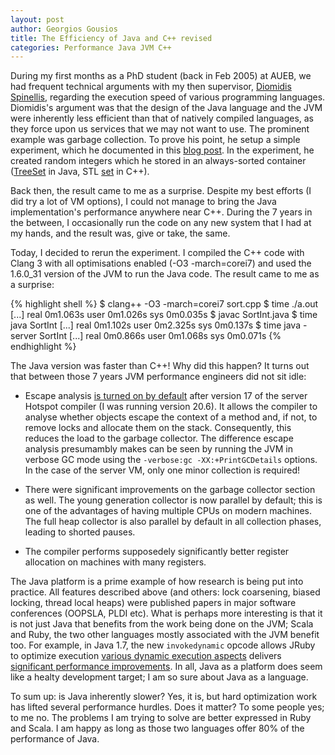 ```yaml
---
layout: post 
author: Georgios Gousios
title: The Efficiency of Java and C++ revised
categories: Performance Java JVM C++
---
```


During my first months as a PhD student (back in Feb 2005) at AUEB, we had
frequent technical arguments with my then supervisor, [Diomidis
Spinellis](http://www.spinellis.gr), regarding the execution speed of various
programming languages. Diomidis's argument was that the design of the Java
language and the JVM were inherently less efficient than that of natively
compiled languages, as they force upon us services that we may not want to use.
The prominent example was garbage collection. To prove his point, he setup a
simple experiment, which he documented in this [blog
post](http://www.spinellis.gr/blog/20050210/index.html). In the experiment,
he created random integers which he stored in an always-sorted container
([TreeSet](http://docs.oracle.com/javase/7/docs/api/java/util/TreeSet.html)
in Java, STL [set](http://www.cplusplus.com/reference/stl/set/) in C++).

Back then, the result came to me as a surprise. Despite my best efforts (I
did try a lot of VM options), I could not manage to bring the Java
implementation's performance anywhere near C++. During the 7 years in the
between, I occasionally run the code on any new system that I had at my hands,
and the result was, give or take, the same. 

Today, I decided to rerun the experiment. I compiled the C++ code with Clang 3
with all optimisations enabled (-O3 -march=corei7) and used the 1.6.0_31
version of the JVM to run the Java code. The result came to me as a surprise:

{% highlight shell %}
$ clang++ -O3 -march=corei7 sort.cpp
$ time ./a.out 
[...]
real	0m1.063s
user	0m1.026s
sys	0m0.035s
$ javac SortInt.java
$ time java SortInt
[...]
real	0m1.102s
user	0m2.325s
sys	0m0.137s
$ time java -server SortInt
[...]
real	0m0.866s
user	0m1.068s
sys	0m0.071s
{% endhighlight %}

The Java version was faster than C++! Why did this happen? It turns out
that between those 7 years JVM performance engineers did not sit idle: 

* Escape analysis [is turned on by
  default](http://weblogs.java.net/blog/forax/archive/2009/10/06/jdk7-do-escape-analysis-default)
  after version 17 of the server Hotspot compiler (I was running version 20.6).
  It allows the compiler to analyse whether objects escape the context of a
  method and, if not, to remove locks and allocate them on the stack.
  Consequently, this reduces the load to the garbage collector. The difference
  escape analysis presumambly makes can be seen by running the JVM in verbose
  GC mode using the `-verbose:gc -XX:+PrintGCDetails` options. In the case of
  the server VM, only one minor collection is required!

* There were significant improvements on the garbage collector section as well.
  The young generation collector is now parallel by default; this is one of the
  advantages of having multiple CPUs on modern machines. The full heap
  collector is also parallel by default in all collection phases, leading
  to shorted pauses.

* The compiler performs supposedely significantly better register allocation on
  machines with many registers.

The Java platform is a prime example of how research is being put into
practice. All features described above (and others: lock coarsening, biased
locking, thread local heaps) were published papers in major software
conferences (OOPSLA, PLDI etc). What is perhaps more interesting is
that it is not just Java that benefits from the work being done on the JVM;
Scala and Ruby, the two other languages mostly associated with the JVM benefit
too. For example, in Java 1.7, the new `invokedynamic` opcode allows JRuby to
optimize execution [various dynamic execution
aspects](http://www.drdobbs.com/jvm/231500287) delivers [significant
performance
improvements](http://blog.jruby.org/2011/12/getting_started_with_jruby_and_java_7/). In all, Java as a platform does seem like a healty 
development target; I am so sure about Java as a language.

To sum up: is Java inherently slower? Yes, it is, but hard optimization work
has lifted several performance hurdles. Does it matter? To some people yes; to
me no. The problems I am trying to solve are better expressed in Ruby and
Scala. I am happy as long as those two languages offer 80% of the performance
of Java.

